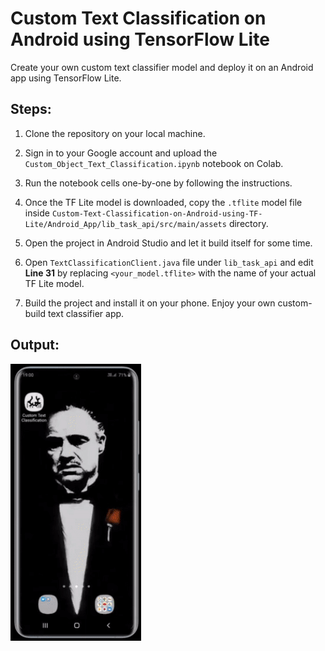 # Custom Text Classification on Android using TensorFlow Lite
Create your own custom text classifier model and deploy it on an Android app using TensorFlow Lite.

## Steps:

1. Clone the repository on your local machine.
 
2. Sign in to your Google account and upload the `Custom_Object_Text_Classification.ipynb` notebook on Colab.

3. Run the notebook cells one-by-one by following the instructions.

4. Once the TF Lite model is downloaded, copy the `.tflite` model file inside `Custom-Text-Classification-on-Android-using-TF-Lite/Android_App/lib_task_api/src/main/assets` directory.

5. Open the project in Android Studio and let it build itself for some time.

6. Open `TextClassificationClient.java` file under `lib_task_api` and edit **Line 31** by replacing `<your_model.tflite>` with the name of your actual TF Lite model.

7. Build the project and install it on your phone. Enjoy your own custom-build text classifier app.

## Output:

![GitHub Logo](Output.gif)


